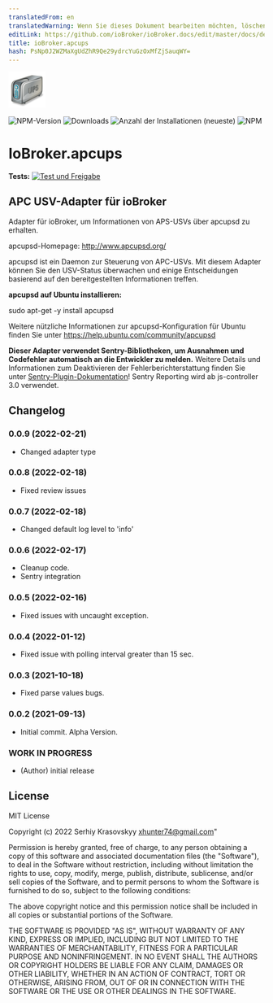 ```yaml
---
translatedFrom: en
translatedWarning: Wenn Sie dieses Dokument bearbeiten möchten, löschen Sie bitte das Feld "translationsFrom". Andernfalls wird dieses Dokument automatisch erneut übersetzt
editLink: https://github.com/ioBroker/ioBroker.docs/edit/master/docs/de/adapterref/iobroker.apcups/README.md
title: ioBroker.apcups
hash: PsNp0J2WZMaXgUdZhR9Qe29ydrcYuGzOxMfZjSauqWY=
---
```

![Logo](../../../en/adapterref/iobroker.apcups/admin/ups.png)

![NPM-Version](https://img.shields.io/npm/v/iobroker.apcups.svg)
![Downloads](https://img.shields.io/npm/dm/iobroker.apcups.svg)
![Anzahl der Installationen (neueste)](https://iobroker.live/badges/apcups-installed.svg)
![NPM](https://nodei.co/npm/iobroker.apcups.png?downloads=true)

# IoBroker.apcups
**Tests:** [![Test und Freigabe](https://github.com/xhunter74/ioBroker.apcups/actions/workflows/main.yml/badge.svg)](https://github.com/xhunter74/ioBroker.apcups/actions/workflows/main.yml)

## APC USV-Adapter für ioBroker
Adapter für ioBroker, um Informationen von APS-USVs über apcupsd zu erhalten.

apcupsd-Homepage: http://www.apcupsd.org/

apcupsd ist ein Daemon zur Steuerung von APC-USVs. Mit diesem Adapter können Sie den USV-Status überwachen und einige Entscheidungen basierend auf den bereitgestellten Informationen treffen.

**apcupsd auf Ubuntu installieren:**

sudo apt-get -y install apcupsd

Weitere nützliche Informationen zur apcupsd-Konfiguration für Ubuntu finden Sie unter https://help.ubuntu.com/community/apcupsd

**Dieser Adapter verwendet Sentry-Bibliotheken, um Ausnahmen und Codefehler automatisch an die Entwickler zu melden.** Weitere Details und Informationen zum Deaktivieren der Fehlerberichterstattung finden Sie unter [Sentry-Plugin-Dokumentation](https://github.com/ioBroker/plugin-sentry#plugin-sentry)! Sentry Reporting wird ab js-controller 3.0 verwendet.

## Changelog

### 0.0.9 (2022-02-21)
 - Changed adapter type
### 0.0.8 (2022-02-18)
 - Fixed review issues
### 0.0.7 (2022-02-18)
 - Changed default log level to 'info'
### 0.0.6 (2022-02-17)
 - Cleanup code.
 - Sentry integration
### 0.0.5 (2022-02-16)
 - Fixed issues with uncaught exception.
### 0.0.4 (2022-01-12)
 - Fixed issue with polling interval greater than 15 sec.
### 0.0.3 (2021-10-18)
 - Fixed parse values bugs.
### 0.0.2 (2021-09-13)
 - Initial commit. Alpha Version. 

### **WORK IN PROGRESS**
* (Author) initial release

## License
MIT License

Copyright (c) 2022 Serhiy Krasovskyy xhunter74@gmail.com"

Permission is hereby granted, free of charge, to any person obtaining a copy
of this software and associated documentation files (the "Software"), to deal
in the Software without restriction, including without limitation the rights
to use, copy, modify, merge, publish, distribute, sublicense, and/or sell
copies of the Software, and to permit persons to whom the Software is
furnished to do so, subject to the following conditions:

The above copyright notice and this permission notice shall be included in all
copies or substantial portions of the Software.

THE SOFTWARE IS PROVIDED "AS IS", WITHOUT WARRANTY OF ANY KIND, EXPRESS OR
IMPLIED, INCLUDING BUT NOT LIMITED TO THE WARRANTIES OF MERCHANTABILITY,
FITNESS FOR A PARTICULAR PURPOSE AND NONINFRINGEMENT. IN NO EVENT SHALL THE
AUTHORS OR COPYRIGHT HOLDERS BE LIABLE FOR ANY CLAIM, DAMAGES OR OTHER
LIABILITY, WHETHER IN AN ACTION OF CONTRACT, TORT OR OTHERWISE, ARISING FROM,
OUT OF OR IN CONNECTION WITH THE SOFTWARE OR THE USE OR OTHER DEALINGS IN THE
SOFTWARE.
